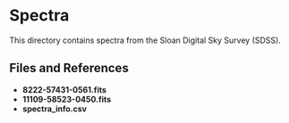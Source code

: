 Spectra
=======

This directory contains spectra from the Sloan Digital Sky Survey (SDSS).

## Files and References

- **8222-57431-0561.fits**
- **11109-58523-0450.fits**
- **spectra_info.csv**
